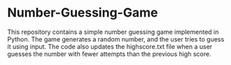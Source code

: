# Number-Guessing-Game
This repository contains a simple number guessing game implemented in Python. The game generates a random number, and the user tries to guess it using input. The code also updates the highscore.txt file when a user guesses the number with fewer attempts than the previous high score.
